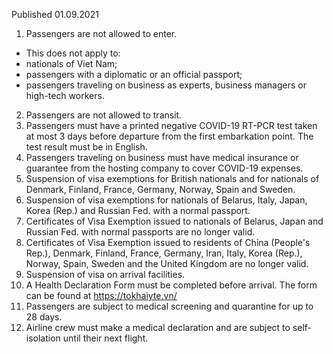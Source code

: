 Published 01.09.2021
1. Passengers are not allowed to enter.
- This does not apply to:
- nationals of Viet Nam;
- passengers with a diplomatic or an official passport;
- passengers traveling on business as experts, business managers or high-tech workers.
2. Passengers are not allowed to transit.
3. Passengers must have a printed negative COVID-19 RT-PCR test taken at most 3 days before departure from the first embarkation point. The test result must be in English.
4. Passengers traveling on business must have medical insurance or guarantee from the hosting company to cover COVID-19 expenses.
5. Suspension of visa exemptions for British nationals and for nationals of Denmark, Finland, France, Germany, Norway, Spain and Sweden.
6. Suspension of visa exemptions for nationals of Belarus, Italy, Japan, Korea (Rep.) and Russian Fed. with a normal passport.
7. Certificates of Visa Exemption issued to nationals of Belarus, Japan and Russian Fed. with normal passports are no longer valid.
8. Certificates of Visa Exemption issued to residents of China (People's Rep.), Denmark, Finland, France, Germany, Iran, Italy, Korea (Rep.), Norway, Spain, Sweden and the United Kingdom are no longer valid.
9. Suspension of visa on arrival facilities.
10. A Health Declaration Form must be completed before arrival. The form can be found at <a href="https://tokhaiyte.vn/">https://tokhaiyte.vn/</a>
11. Passengers are subject to medical screening and quarantine for up to 28 days.
12. Airline crew must make a medical declaration and are subject to self-isolation until their next flight.